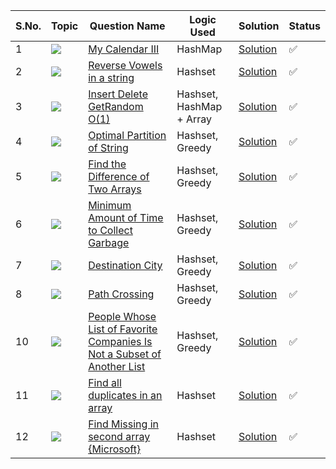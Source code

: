 S.No. | Topic | Question Name | Logic Used | Solution | Status |
------|---------------|------------|-------|------|------|
1 | ![](https://img.shields.io/badge/OrderedSet-f0772b?style=for-the-badge&logo=array&logoColor=black) | [My Calendar III](https://leetcode.com/problems/my-calendar-iii/) | HashMap | [Solution](https://github.com/himanshugupta09/LEETCODE_SOLUTIONS/blob/main/HashSet/my-calendar-iii.cpp) | ✅ |
2 | ![](https://img.shields.io/badge/OrderedSet-f0772b?style=for-the-badge&logo=array&logoColor=black) | [Reverse Vowels in a string](https://leetcode.com/problems/reverese-vowels-in-a-string/) | Hashset | [Solution](https://github.com/himanshugupta09/LEETCODE_SOLUTIONS/blob/main/HashSet/reverse-vowels-of-a-string.cpp) | ✅ |
3 | ![](https://img.shields.io/badge/Misc-f0772b?style=for-the-badge&logo=array&logoColor=black) | [ Insert Delete GetRandom O(1)](https://leetcode.com/problems/insert-delete-getrandom-o1/) | Hashset, HashMap + Array | [Solution](https://github.com/himanshugupta09/LEETCODE_SOLUTIONS/blob/main/HashSet/insert-delete-getrandom-o1.cpp) | ✅ |
4 | ![](https://img.shields.io/badge/HashTable-f0772b?style=for-the-badge&logo=array&logoColor=black) | [Optimal Partition of String](https://leetcode.com/problems/optimal-partition-of-string/) | Hashset, Greedy | [Solution](https://github.com/himanshugupta09/LEETCODE_SOLUTIONS/blob/main/HashSet/optimal-partition-of-string.cpp) | ✅ |
5 | ![](https://img.shields.io/badge/HashTable-f0772b?style=for-the-badge&logo=array&logoColor=black) | [ Find the Difference of Two Arrays](https://leetcode.com/problems/find-the-difference-of-two-arrays/description/) | Hashset, Greedy | [Solution](https://github.com/himanshugupta09/LEETCODE_SOLUTIONS/blob/main/HashSet/find-the-difference-of-two-arrays.cpp) | ✅ |
6 | ![](https://img.shields.io/badge/HashTable-f0772b?style=for-the-badge&logo=array&logoColor=black) | [  Minimum Amount of Time to Collect Garbage](https://leetcode.com/problems/minimum-amount-of-time-to-collect-garbages/description/) | Hashset, Greedy | [Solution](https://github.com/himanshugupta09/LEETCODE_SOLUTIONS/blob/main/HashSet/minimum-amount-of-time-to-collect-garbage.cpp) | ✅ |
7 | ![](https://img.shields.io/badge/HashTable-f0772b?style=for-the-badge&logo=array&logoColor=black) | [Destination City](https://leetcode.com/problems/destination-city/description/) | Hashset, Greedy | [Solution](https://github.com/himanshugupta09/LEETCODE_SOLUTIONS/blob/main/HashSet/destination-city.cpp) | ✅ |
8 | ![](https://img.shields.io/badge/HashTable-f0772b?style=for-the-badge&logo=array&logoColor=black) | [Path Crossing](https://leetcode.com/problems/path-crossing/description/) | Hashset, Greedy | [Solution](https://github.com/himanshugupta09/LEETCODE_SOLUTIONS/blob/main/HashSet/path-crossing.py) | ✅ |
10 | ![](https://img.shields.io/badge/HashTable-f0772b?style=for-the-badge&logo=array&logoColor=black) | [People Whose List of Favorite Companies Is Not a Subset of Another List](https://leetcode.com/problems/people-whose-list-of-favorite-companies-is-not-a-subset-of-another-list/description/) | Hashset, Greedy | [Solution](https://github.com/himanshugupta09/LEETCODE_SOLUTIONS/blob/main/HashSet/people-whose-list-of-favorite-companies-is-not-a-subset-of-another-list.py) | ✅ |
11 | ![](https://img.shields.io/badge/HashTable-f0772b?style=for-the-badge&logo=array&logoColor=black) | [Find all duplicates in an array](https://leetcode.com/problems/find-all-duplicates-in-an-array/description/) | Hashset | [Solution](https://github.com/himanshugupta09/LEETCODE_SOLUTIONS/blob/main/HashSet/find-all-duplicates-in-an-array.cpp) | ✅ |
12 | ![](https://img.shields.io/badge/HashSet-f0772b?style=for-the-badge&logo=array&logoColor=black) | [Find Missing in second array {Microsoft}](https://www.geeksforgeeks.org/problems/in-first-but-second5423/1) | Hashset | [Solution](https://github.com/himanshugupta09/LEETCODE_SOLUTIONS/blob/main/HashSet/find-missing-in-second-array.cpp) | ✅ |












